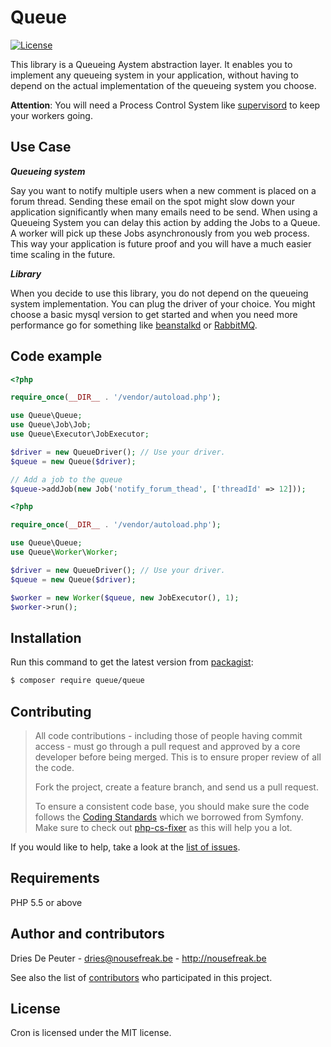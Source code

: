 Queue
====
 [![License](https://img.shields.io/badge/license-MIT-blue.svg?style=flat-square)](LICENSE)


This library is a Queueing Aystem abstraction layer. It enables you to implement any queueing system in your application, 
without having to depend on the actual implementation of the queueing system you choose. 

**Attention**: You will need a Process Control System like [supervisord](http://supervisord.org/) to keep your workers going.

Use Case
--------

***Queueing system***

Say you want to notify multiple users when a new comment is placed on a forum thread. Sending these email on the spot might
slow down your application significantly when many emails need to be send. When using a Queueing System you can delay this
action by adding the Jobs to a Queue. A worker will pick up these Jobs asynchronously from you web process. This way your 
application is future proof and you will have a much easier time scaling in the future.

***Library***

When you decide to use this library, you do not depend on the queueing system implementation. You can plug the driver of your
choice. You might choose a basic mysql version to get started and when you need more performance go for something like 
[beanstalkd](http://kr.github.io/beanstalkd/) or [RabbitMQ](https://www.rabbitmq.com/).

Code example
------------

```php
<?php

require_once(__DIR__ . '/vendor/autoload.php');

use Queue\Queue;
use Queue\Job\Job;
use Queue\Executor\JobExecutor;

$driver = new QueueDriver(); // Use your driver.
$queue = new Queue($driver);

// Add a job to the queue
$queue->addJob(new Job('notify_forum_thead', ['threadId' => 12]));
```


```php
<?php

require_once(__DIR__ . '/vendor/autoload.php');

use Queue\Queue;
use Queue\Worker\Worker;

$driver = new QueueDriver(); // Use your driver.
$queue = new Queue($driver);

$worker = new Worker($queue, new JobExecutor(), 1);
$worker->run();

```


Installation
------------

Run this command to get the latest version from [packagist](packagist.org):

```bash
$ composer require queue/queue
```

Contributing
------------

> All code contributions - including those of people having commit access - must
> go through a pull request and approved by a core developer before being
> merged. This is to ensure proper review of all the code.
>
> Fork the project, create a feature branch, and send us a pull request.
>
> To ensure a consistent code base, you should make sure the code follows
> the [Coding Standards](http://symfony.com/doc/2.0/contributing/code/standards.html)
> which we borrowed from Symfony.
> Make sure to check out [php-cs-fixer](https://github.com/fabpot/PHP-CS-Fixer) as this will help you a lot.

If you would like to help, take a look at the [list of issues](http://github.com/NoUseFreak/Queue/issues).

Requirements
------------

PHP 5.5 or above

Author and contributors
-----------------------

Dries De Peuter - <dries@nousefreak.be> - <http://nousefreak.be>

See also the list of [contributors](https://github.com/NoUseFreak/Queue/contributors) who participated in this project.

License
-------

Cron is licensed under the MIT license.
